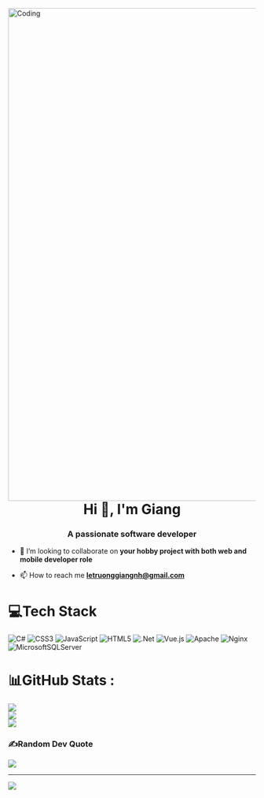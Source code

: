 <img align="right" alt="Coding" width="1000" src="https://i.pinimg.com/originals/45/2a/f3/452af39e8f2977f5b5b4e3d10c5475cb.gif">
<span></span>
<h1 align="center">Hi 👋, I'm Giang</h1>
<h3 align="center">A passionate software developer</h3>

- 👯 I’m looking to collaborate on **your hobby project with both web and mobile developer role**

- 📫 How to reach me **letruonggiangnh@gmail.com**




# 💻Tech Stack
![C#](https://img.shields.io/badge/c%23-%23239120.svg?style=for-the-badge&logo=c-sharp&logoColor=white) ![CSS3](https://img.shields.io/badge/css3-%231572B6.svg?style=for-the-badge&logo=css3&logoColor=white) ![JavaScript](https://img.shields.io/badge/javascript-%23323330.svg?style=for-the-badge&logo=javascript&logoColor=%23F7DF1E) ![HTML5](https://img.shields.io/badge/html5-%23E34F26.svg?style=for-the-badge&logo=html5&logoColor=white) ![.Net](https://img.shields.io/badge/.NET-5C2D91?style=for-the-badge&logo=.net&logoColor=white) ![Vue.js](https://img.shields.io/badge/vuejs-%2335495e.svg?style=for-the-badge&logo=vuedotjs&logoColor=%234FC08D) ![Apache](https://img.shields.io/badge/apache-%23D42029.svg?style=for-the-badge&logo=apache&logoColor=white) ![Nginx](https://img.shields.io/badge/nginx-%23009639.svg?style=for-the-badge&logo=nginx&logoColor=white) ![MicrosoftSQLServer](https://img.shields.io/badge/Microsoft%20SQL%20Sever-CC2927?style=for-the-badge&logo=microsoft%20sql%20server&logoColor=white)
# 📊GitHub Stats :
![](https://github-readme-stats.vercel.app/api?username=letruonggiangnh&theme=dark&hide_border=false&include_all_commits=false&count_private=false)<br/>
![](https://github-readme-streak-stats.herokuapp.com/?user=letruonggiangnh&theme=dark&hide_border=false)<br/>
![](https://github-readme-stats.vercel.app/api/top-langs/?username=letruonggiangnh&theme=dark&hide_border=false&include_all_commits=false&count_private=false&layout=compact)

### ✍️Random Dev Quote
![](https://quotes-github-readme.vercel.app/api?type=horizontal&theme=dark)

---
[![](https://visitcount.itsvg.in/api?id=letruonggiangnh&icon=0&color=0)](https://visitcount.itsvg.in)
